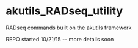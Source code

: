 # akutils_RADseq_utility
RADseq commands built on the akutils framework

REPO started 10/21/15 -- more details soon
